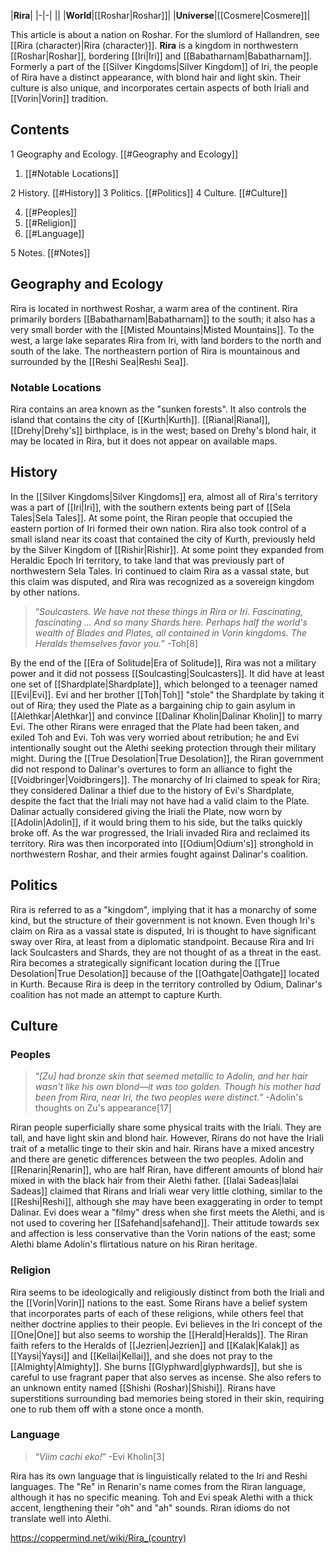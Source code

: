 |**Rira**|
|-|-|
||
|**World**|[[Roshar\|Roshar]]|
|**Universe**|[[Cosmere\|Cosmere]]|

This article is about a nation on Roshar. For the slumlord of Hallandren, see [[Rira (character)\|Rira (character)]].
**Rira** is a kingdom in northwestern [[Roshar\|Roshar]], bordering [[Iri\|Iri]] and [[Babatharnam\|Babatharnam]]. Formerly a part of the [[Silver Kingdoms\|Silver Kingdom]] of Iri, the people of Rira have a distinct appearance, with blond hair and light skin. Their culture is also unique, and incorporates certain aspects of both Iriali and [[Vorin\|Vorin]] tradition.

## Contents

1 Geography and Ecology. [[#Geography and Ecology]] 

1. [[#Notable Locations]] 


2 History. [[#History]] 
3 Politics. [[#Politics]] 
4 Culture. [[#Culture]] 

4. [[#Peoples]] 
4. [[#Religion]] 
4. [[#Language]] 


5 Notes. [[#Notes]] 


## Geography and Ecology
Rira is located in northwest Roshar, a warm area of the continent. Rira primarily borders [[Babatharnam\|Babatharnam]] to the south; it also has a very small border with the [[Misted Mountains\|Misted Mountains]]. To the west, a large lake separates Rira from Iri, with land borders to the north and south of the lake. The northeastern portion of Rira is mountainous and surrounded by the [[Reshi Sea\|Reshi Sea]].

### Notable Locations
Rira contains an area known as the "sunken forests". It also controls the island that contains the city of [[Kurth\|Kurth]]. [[Rianal\|Rianal]], [[Drehy\|Drehy's]] birthplace, is in the west; based on Drehy's blond hair, it may be located in Rira, but it does not appear on available maps.

## History
In the [[Silver Kingdoms\|Silver Kingdoms]] era, almost all of Rira's territory was a part of [[Iri\|Iri]], with the southern extents being part of [[Sela Tales\|Sela Tales]]. At some point, the Riran people that occupied the eastern portion of Iri formed their own nation. Rira also took control of a small island near its coast that contained the city of Kurth, previously held by the Silver Kingdom of [[Rishir\|Rishir]]. At some point they expanded from Heraldic Epoch Iri territory, to take land that was previously part of northwestern Sela Tales.
Iri continued to claim Rira as a vassal state, but this claim was disputed, and Rira was recognized as a sovereign kingdom by other nations.

>“*Soulcasters. We have not these things in Rira or Iri. Fascinating, fascinating ... And so many Shards here. Perhaps half the world's wealth of Blades and Plates, all contained in Vorin kingdoms. The Heralds themselves favor you.*”
\-Toh[8]

By the end of the [[Era of Solitude\|Era of Solitude]], Rira was not a military power and it did not possess [[Soulcasting\|Soulcasters]]. It did have at least one set of [[Shardplate\|Shardplate]], which belonged to a teenager named [[Evi\|Evi]]. Evi and her brother [[Toh\|Toh]] "stole" the Shardplate by taking it out of Rira; they used the Plate as a bargaining chip to gain asylum in [[Alethkar\|Alethkar]] and convince [[Dalinar Kholin\|Dalinar Kholin]] to marry Evi. The other Rirans were enraged that the Plate had been taken, and exiled Toh and Evi. Toh was very worried about retribution; he and Evi intentionally sought out the Alethi seeking protection through their military might.
During the [[True Desolation\|True Desolation]], the Riran government did not respond to Dalinar's overtures to form an alliance to fight the [[Voidbringer\|Voidbringers]]. The monarchy of Iri claimed to speak for Rira; they considered Dalinar a thief due to the history of Evi's Shardplate, despite the fact that the Iriali may not have had a valid claim to the Plate. Dalinar actually considered giving the Iriali the Plate, now worn by [[Adolin\|Adolin]], if it would bring them to his side, but the talks quickly broke off.
As the war progressed, the Iriali invaded Rira and reclaimed its territory. Rira was then incorporated into [[Odium\|Odium's]] stronghold in northwestern Roshar, and their armies fought against Dalinar's coalition.

## Politics
Rira is referred to as a "kingdom", implying that it has a monarchy of some kind, but the structure of their government is not known. Even though Iri's claim on Rira as a vassal state is disputed, Iri is thought to have significant sway over Rira, at least from a diplomatic standpoint. Because Rira and Iri lack Soulcasters and Shards, they are not thought of as a threat in the east.
Rira becomes a strategically significant location during the [[True Desolation\|True Desolation]] because of the [[Oathgate\|Oathgate]] located in Kurth. Because Rira is deep in the territory controlled by Odium, Dalinar's coalition has not made an attempt to capture Kurth.

## Culture
### Peoples
>“*[Zu] had bronze skin that seemed metallic to Adolin, and her hair wasn't like his own blond—it was too golden. Though his mother had been from Rira, near Iri, the two peoples were distinct.*”
\-Adolin's thoughts on Zu's appearance[17]


Riran people superficially share some physical traits with the Iriali. They are tall, and have light skin and blond hair. However, Rirans do not have the Iriali trait of a metallic tinge to their skin and hair. Rirans have a mixed ancestry and there are genetic differences between the two peoples. Adolin and [[Renarin\|Renarin]], who are half Riran, have different amounts of blond hair mixed in with the black hair from their Alethi father.
[[Ialai Sadeas\|Ialai Sadeas]] claimed that Rirans and Iriali wear very little clothing, similar to the [[Reshi\|Reshi]], although she may have been exaggerating in order to tempt Dalinar. Evi does wear a "filmy" dress when she first meets the Alethi, and is not used to covering her [[Safehand\|safehand]]. Their attitude towards sex and affection is less conservative than the Vorin nations of the east; some Alethi blame Adolin's flirtatious nature on his Riran heritage.

### Religion
Rira seems to be ideologically and religiously distinct from both the Iriali and the [[Vorin\|Vorin]] nations to the east. Some Rirans have a belief system that incorporates parts of each of these religions, while others feel that neither doctrine applies to their people.
Evi believes in the Iri concept of the [[One\|One]] but also seems to worship the [[Herald\|Heralds]]. The Riran faith refers to the Heralds of [[Jezrien\|Jezrien]] and [[Kalak\|Kalak]] as [[Yaysi\|Yaysi]] and [[Kellai\|Kellai]], and she does not pray to the [[Almighty\|Almighty]]. She burns [[Glyphward\|glyphwards]], but she is careful to use fragrant paper that also serves as incense. She also refers to an unknown entity named [[Shishi (Roshar)\|Shishi]].
Rirans have superstitions surrounding bad memories being stored in their skin, requiring one to rub them off with a stone once a month.

### Language
>“*Viim cachi eko!*”
\-Evi Kholin[3]


Rira has its own language that is linguistically related to the Iri and Reshi languages. The "Re" in Renarin's name comes from the Riran language, although it has no specific meaning.
Toh and Evi speak Alethi with a thick accent, lengthening their "oh" and "ah" sounds. Riran idioms do not translate well into Alethi.



https://coppermind.net/wiki/Rira_(country)